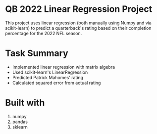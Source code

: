 # QB 2022 Linear Regression Project

This project uses linear regression (both manually using Numpy and via scikit-learn) to predict a quarterback's rating based on their completion percentage for the 2022 NFL season.

# Task Summary
- Implemented linear regression with matrix algebra
- Used scikit-learn's LinearRegression
- Predicted Patrick Mahomes' rating
- Calculated squared error from actual rating

# Built with
1. numpy
2. pandas
3. sklearn